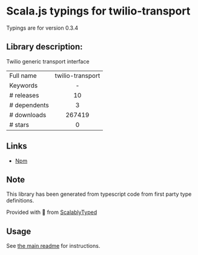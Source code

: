 
# Scala.js typings for twilio-transport

Typings are for version 0.3.4

## Library description:
Twilio generic transport interface

|                    |                 |
| ------------------ | :-------------: |
| Full name          | twilio-transport |
| Keywords           | - |
| # releases         | 10 |
| # dependents       | 3 |
| # downloads        | 267419 |
| # stars            | 0 |

## Links
- [Npm](https://www.npmjs.com/package/twilio-transport)
    


## Note
This library has been generated from typescript code from first party type definitions.

Provided with :purple_heart: from [ScalablyTyped](https://github.com/oyvindberg/ScalablyTyped)

## Usage
See [the main readme](../../readme.md) for instructions.


